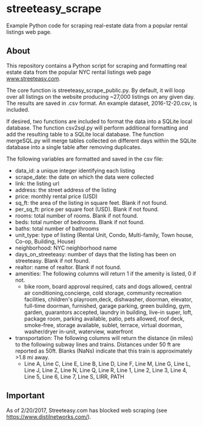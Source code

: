 # streeteasy_scrape

Example Python code for scraping real-estate data from a popular rental listings web page.

## About
This repository contains a Python script for scraping and formatting real estate data
from the popular NYC rental listings web page www.streeteasy.com. 

The core function is streeteasy_scrape_public.py.  By default, it will loop over all listings on the website producing ~27,000 listings on any given day. The results are saved in .csv format.  An example dataset, 2016-12-20.csv, is included. 

If desired, two functions are included to format the data into a SQLite local database.  The function csv2sql.py will perform additional formatting and add the resulting table to a SQLite local database.  The function mergeSQL.py will merge tables collected on different days within the SQLite database into a single table after removing duplicates.

The following variables are formatted and saved in the csv file:
- data_id: a unique integer identifying each listing
- scrape_date: the date on which the data were collected
- link: the listing url
- address: the street address of the listing 
- price: monthly rental price (USD)
- sq_ft: the area of the listing in square feet.  Blank if not found.
- per_sq_ft: price per square foot (USD). Blank if not found.
- rooms: total number of rooms. Blank if not found.
- beds: total number of bedrooms. Blank if not found.
- baths: total number of bathrooms
- unit_type: type of listing (Rental Unit, Condo, Multi-family, Town house, Co-op, Building, House)
- neighborhood: NYC neighborhood name
- days_on_streeteasy: number of days that the listing has been on streeteasy. Blank if not found.
- realtor: name of realtor. Blank if not found.
- amenities: The following columns will return 1 if the amenity is listed, 0 if not.
    - bike room, board approval required, cats and dogs allowed, central air conditioning,concierge, cold storage, community recreation facilities, children's playroom,deck, dishwasher, doorman, elevator, full-time doorman, furnished, garage parking, green building, gym, garden, guarantors accepted, laundry in building, live-in super, loft, package room, parking available, patio, pets allowed, roof deck, smoke-free, storage available, sublet, terrace, virtual doorman, washer/dryer in-unit, waterview, waterfront
- transportation: The following columns will return the distance (in miles) to the following subway lines and trains.  Distances under  50 ft are reported as 50ft.  Blanks (NaNs) indicate that this train is approximately >1.8 mi away.
    - Line A, Line C, Line E, Line B, Line D, Line F, Line M, Line G, Line L, Line J, Line Z, Line N, Line Q, Line R, Line 1, Line 2, Line 3, Line 4, Line 5, Line 6, Line 7, Line S, LIRR, PATH


## Important

As of 2/20/2017, Streeteasy.com has blocked web scraping (see https://www.distilnetworks.com/).
